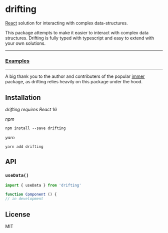 drifting
=============

[React](https://reactjs.org/) solution for interacting with complex data-structures.

This package attempts to make it easier to interact with complex data structures. 
Drifting is fully typed with typescript and easy to extend with your own solutions.

---

### [Examples](https://codesandbox.io/s/drifting-v101-demo-60ztq)

---

A big thank you to the author and contributers of the popular
[immer](https://github.com/immerjs/immer) package, as
drifting relies heavily on this package under the hood.

Installation
------------

_drifting requires React 16_

_npm_

```
npm install --save drifting
```

_yarn_

```
yarn add drifting
```

API
---

### `useData()`

```jsx
import { useData } from 'drifting'

function Component () {
// in development

```

License
-------

MIT
